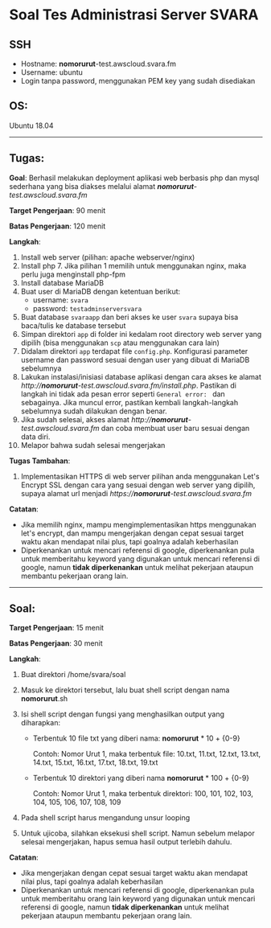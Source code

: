 # Soal Tes Administrasi Server SVARA

## SSH
- Hostname: **nomorurut**-test.awscloud.svara.fm
- Username: ubuntu
- Login tanpa password, menggunakan PEM key yang sudah disediakan

## OS: 
Ubuntu 18.04

---

## Tugas: 
**Goal**: Berhasil melakukan deployment aplikasi web berbasis php dan mysql sederhana yang bisa diakses melalui alamat _**nomorurut**-test.awscloud.svara.fm_

**Target Pengerjaan**: 90 menit

**Batas Pengerjaan**: 120 menit

**Langkah**: 
1. Install web server (pilihan: apache webserver/nginx) 
2. Install php 7. Jika pilihan 1 memilih untuk menggunakan nginx, maka perlu juga menginstall php-fpm
3. Install database MariaDB 
4. Buat user di MariaDB dengan ketentuan berikut:
   - username: `svara`
   - password: `testadminserversvara`
5. Buat database `svaraapp` dan beri akses ke user `svara` supaya bisa baca/tulis ke database tersebut
6. Simpan direktori `app` di folder ini kedalam root directory web server yang dipilih (bisa menggunakan `scp` atau menggunakan cara lain)
7. Didalam direktori `app` terdapat file `config.php`. Konfigurasi parameter username dan password sesuai dengan user yang dibuat di MariaDB sebelumnya
8. Lakukan instalasi/inisiasi database aplikasi dengan cara akses ke alamat _http://**nomorurut**-test.awscloud.svara.fm/install.php_. Pastikan di langkah ini tidak ada pesan error seperti `General error: ` dan sebagainya. Jika muncul error, pastikan kembali langkah-langkah sebelumnya sudah dilakukan dengan benar.
9. Jika sudah selesai, akses alamat _http://**nomorurut**-test.awscloud.svara.fm_ dan coba membuat user baru sesuai dengan data diri. 
10. Melapor bahwa sudah selesai mengerjakan 

**Tugas Tambahan**: 
1. Implementasikan HTTPS di web server pilihan anda menggunakan Let's Encrypt SSL dengan cara yang sesuai dengan web server yang dipilih, supaya alamat url menjadi _https://**nomorurut**-test.awscloud.svara.fm_

**Catatan**: 
- Jika memilih nginx, mampu mengimplementasikan https menggunakan let's encrypt, dan mampu mengerjakan dengan cepat sesuai target waktu akan mendapat nilai plus, tapi goalnya adalah keberhasilan
- Diperkenankan untuk mencari referensi di google, diperkenankan pula untuk memberitahu keyword yang digunakan untuk mencari referensi di google, namun **tidak diperkenankan** untuk melihat pekerjaan ataupun membantu pekerjaan orang lain. 

---

## Soal: 

**Target Pengerjaan**: 15 menit

**Batas Pengerjaan**: 30 menit

**Langkah**:
1. Buat direktori /home/svara/soal
2. Masuk ke direktori tersebut, lalu buat shell script dengan nama **nomorurut**.sh
3. Isi shell script dengan fungsi yang menghasilkan output yang diharapkan:
   - Terbentuk 10 file txt yang diberi nama: **nomorurut** * 10 + {0-9}
     
     Contoh: Nomor Urut 1, maka terbentuk file: 10.txt, 11.txt, 12.txt, 13.txt, 14.txt, 15.txt, 16.txt, 17.txt, 18.txt, 19.txt

   - Terbentuk 10 direktori yang diberi nama **nomorurut** * 100 + {0-9}
  
     Contoh: Nomor Urut 1, maka terbentuk direktori: 100, 101, 102, 103, 104, 105, 106, 107, 108, 109

4. Pada shell script harus mengandung unsur looping
5. Untuk ujicoba, silahkan eksekusi shell script. Namun sebelum melapor selesai mengerjakan, hapus semua hasil output terlebih dahulu.

**Catatan**: 
- Jika mengerjakan dengan cepat sesuai target waktu akan mendapat nilai plus, tapi goalnya adalah keberhasilan
- Diperkenankan untuk mencari referensi di google, diperkenankan pula untuk memberitahu orang lain keyword yang digunakan untuk mencari referensi di google, namun **tidak diperkenankan** untuk melihat pekerjaan ataupun membantu pekerjaan orang lain. 
